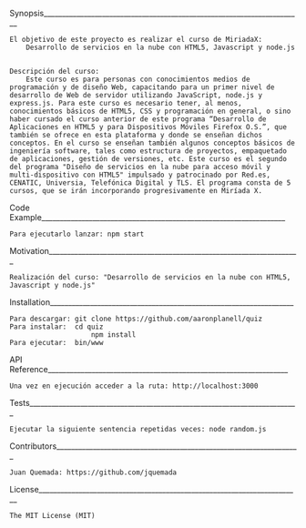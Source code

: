 ﻿Synopsis_______________________________________________________________________

	El objetivo de este proyecto es realizar el curso de MiriadaX:
		Desarrollo de servicios en la nube con HTML5, Javascript y node.js


	Descripción del curso:
		Este curso es para personas con conocimientos medios de programación y de diseño Web, capacitando para un primer nivel de desarrollo de Web de servidor utilizando JavaScript, node.js y express.js. Para este curso es necesario tener, al menos, conocimientos básicos de HTML5, CSS y programación en general, o sino haber cursado el curso anterior de este programa “Desarrollo de Aplicaciones en HTML5 y para Dispositivos Móviles Firefox O.S.”, que también se ofrece en esta plataforma y donde se enseñan dichos conceptos. En el curso se enseñan también algunos conceptos básicos de ingeniería software, tales como estructura de proyectos, empaquetado de aplicaciones, gestión de versiones, etc. Este curso es el segundo del programa "Diseño de servicios en la nube para acceso móvil y multi-dispositivo con HTML5" impulsado y patrocinado por Red.es, CENATIC, Universia, Telefónica Digital y TLS. El programa consta de 5 cursos, que se irán incorporando progresivamente en Miríada X.	


Code Example___________________________________________________________________

	Para ejecutarlo lanzar: npm start


Motivation_____________________________________________________________________

	Realización del curso: "Desarrollo de servicios en la nube con HTML5, Javascript y node.js"


Installation___________________________________________________________________

	Para descargar: git clone https://github.com/aaronplanell/quiz
	Para instalar:  cd quiz
                        npm install
	Para ejecutar:  bin/www


API Reference__________________________________________________________________

	Una vez en ejecución acceder a la ruta: http://localhost:3000 


Tests__________________________________________________________________________

	Ejecutar la siguiente sentencia repetidas veces: node random.js


Contributors___________________________________________________________________

	Juan Quemada: https://github.com/jquemada


License________________________________________________________________________

	The MIT License (MIT)
